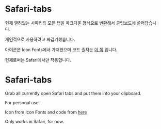 # Safari-tabs

현재 열려있는 사파리의 모든 탭을 마크다운 형식으로 변환해서 클립보드에 쓸어담습니다.

개인적으로 사용하려고 짜깁기했습니다.

아이콘은 Icon Fonts에서 가져왔으며 코드 출처는 [이 쪽](https://computers.tutsplus.com/tutorials/generate-a-list-of-open-safari-tabs-with-applescript--mac-30564) 입니다.

현재로써는 Safari에서만 작동합니다.

# Safari-tabs

Grab all currently open Safari tabs and put them into your clipboard.

For personal use.

Icon from Icon Fonts and code from [here](https://computers.tutsplus.com/tutorials/generate-a-list-of-open-safari-tabs-with-applescript--mac-30564)

Only works in Safari, for now.
